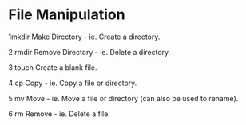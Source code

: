 # File Manipulation
1mkdir
Make Directory - ie. Create a directory.

2 rmdir
Remove Directory - ie. Delete a directory.

3 touch
Create a blank file.

4 cp
Copy - ie. Copy a file or directory.

5 mv
Move - ie. Move a file or directory (can also be used to rename).

6 rm
Remove - ie. Delete a file.
